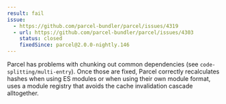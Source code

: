 ```yaml
---
result: fail
issue:
  - https://github.com/parcel-bundler/parcel/issues/4319
  - url: https://github.com/parcel-bundler/parcel/issues/4303
    status: closed
    fixedSince: parcel@2.0.0-nightly.146
---
```


Parcel has problems with chunking out common dependencies (see `code-splitting/multi-entry`). Once those are fixed, Parcel correctly recalculates hashes when using ES modules or when using their own module format, uses a module registry that avoids the cache invalidation cascade alltogether.
